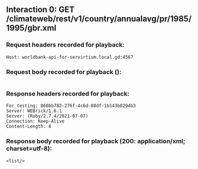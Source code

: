 ## Interaction 0: GET /climateweb/rest/v1/country/annualavg/pr/1985/1995/gbr.xml

### Request headers recorded for playback:

```
Host: worldbank-api-for-servirtium.local.gd:4567
```

### Request body recorded for playback ():

```

```

### Response headers recorded for playback:

```
For_testing: 860bb782-276f-4c6d-88df-1b143b0294b3
Server: WEBrick/1.6.1
Server: (Ruby/2.7.4/2021-07-07)
Connection: Keep-Alive
Content-Length: 8
```

### Response body recorded for playback (200: application/xml; charset=utf-8):

```
<list/>

```

